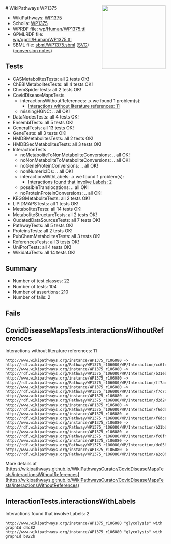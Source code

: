 <img style="float: right; width: 200px" src="../logo.png" />
# WikiPathways WP1375

* WikiPathways: [WP1375](https://identifiers.org/wikipathways:WP1375)
* Scholia: [WP1375](https://scholia.toolforge.org/wikipathways/WP1375)
* WPRDF file: [wp/Human/WP1375.ttl](../wp/Human/WP1375.ttl)
* GPMLRDF file: [wp/gpml/Human/WP1375.ttl](../wp/gpml/Human/WP1375.ttl)
* SBML file: [sbml/WP1375.sbml](../sbml/WP1375.sbml) ([SVG](../sbml/WP1375.svg)) ([conversion notes](../sbml/WP1375.txt))

## Tests
* CASMetabolitesTests: all 2 tests OK!
* ChEBIMetabolitesTests: all 4 tests OK!
* ChemSpiderTests: all 2 tests OK!
* CovidDiseaseMapsTests
    * interactionsWithoutReferences: .x we found 1 problem(s):
        * [Interactions without literature references: 11](#9701cce2)
    * missingHGNC: .. all OK!
* DataNodesTests: all 4 tests OK!
* EnsemblTests: all 5 tests OK!
* GeneralTests: all 13 tests OK!
* GeneTests: all 3 tests OK!
* HMDBMetabolitesTests: all 2 tests OK!
* HMDBSecMetabolitesTests: all 3 tests OK!
* InteractionTests
    * noMetaboliteToNonMetaboliteConversions: .. all OK!
    * noNonMetaboliteToMetaboliteConversions: .. all OK!
    * noGeneProteinConversions: .. all OK!
    * nonNumericIDs: .. all OK!
    * interactionsWithLabels: .x we found 1 problem(s):
        * [Interactions found that involve Labels: 2](#630d2679)
    * possibleTranslocations: .. all OK!
    * noProteinProteinConversions: .. all OK!
* KEGGMetaboliteTests: all 2 tests OK!
* LIPIDMAPSTests: all 1 tests OK!
* MetabolitesTests: all 14 tests OK!
* MetaboliteStructureTests: all 2 tests OK!
* OudatedDataSourcesTests: all 7 tests OK!
* PathwayTests: all 5 tests OK!
* ProteinsTests: all 2 tests OK!
* PubChemMetabolitesTests: all 3 tests OK!
* ReferencesTests: all 3 tests OK!
* UniProtTests: all 4 tests OK!
* WikidataTests: all 14 tests OK!


## Summary

* Number of test classes: 22
* Number of tests: 104
* Number of assertions: 210
* Number of fails: 2

## Fails

<a name="9701cce2" />

## CovidDiseaseMapsTests.interactionsWithoutReferences

Interactions without literature references: 11
```
http://www.wikipathways.org/instance/WP1375_r106080 -> http://rdf.wikipathways.org/Pathway/WP1375_r106080/WP/Interaction/cc6fe
http://www.wikipathways.org/instance/WP1375_r106080 -> http://rdf.wikipathways.org/Pathway/WP1375_r106080/WP/Interaction/b31eb
http://www.wikipathways.org/instance/WP1375_r106080 -> http://rdf.wikipathways.org/Pathway/WP1375_r106080/WP/Interaction/ff7ae
http://www.wikipathways.org/instance/WP1375_r106080 -> http://rdf.wikipathways.org/Pathway/WP1375_r106080/WP/Interaction/f7c71
http://www.wikipathways.org/instance/WP1375_r106080 -> http://rdf.wikipathways.org/Pathway/WP1375_r106080/WP/Interaction/d2d24
http://www.wikipathways.org/instance/WP1375_r106080 -> http://rdf.wikipathways.org/Pathway/WP1375_r106080/WP/Interaction/f6dda
http://www.wikipathways.org/instance/WP1375_r106080 -> http://rdf.wikipathways.org/Pathway/WP1375_r106080/WP/Interaction/f6dce
http://www.wikipathways.org/instance/WP1375_r106080 -> http://rdf.wikipathways.org/Pathway/WP1375_r106080/WP/Interaction/b21bb
http://www.wikipathways.org/instance/WP1375_r106080 -> http://rdf.wikipathways.org/Pathway/WP1375_r106080/WP/Interaction/fc0ff
http://www.wikipathways.org/instance/WP1375_r106080 -> http://rdf.wikipathways.org/Pathway/WP1375_r106080/WP/Interaction/dc056
http://www.wikipathways.org/instance/WP1375_r106080 -> http://rdf.wikipathways.org/Pathway/WP1375_r106080/WP/Interaction/a2c0b
```

More details at [https://wikipathways.github.io/WikiPathwaysCurator/CovidDiseaseMapsTests/interactionsWithoutReferences](https://wikipathways.github.io/WikiPathwaysCurator/CovidDiseaseMapsTests/interactionsWithoutReferences)

<a name="630d2679" />

## InteractionTests.interactionsWithLabels

Interactions found that involve Labels: 2
```
http://www.wikipathways.org/instance/WP1375_r106080 "glycolysis" with graphId d4c82
http://www.wikipathways.org/instance/WP1375_r106080 "glycolysis" with graphId b822b
```

